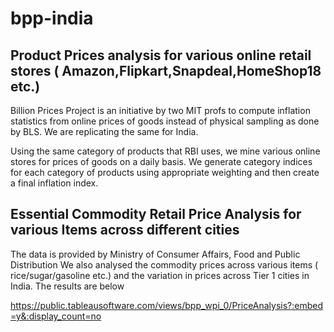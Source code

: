 bpp-india
=========

Product Prices analysis for various online retail stores ( Amazon,Flipkart,Snapdeal,HomeShop18 etc.)
----------------------------------------------------------------------------------------------------
Billion Prices Project is an initiative by two MIT profs to compute inflation statistics from online prices of goods instead of physical sampling as done by BLS. We are replicating the same for India.

Using the same category of products that RBI uses, we mine various online stores for prices of goods on a daily basis.
We generate category indices for each category of products using appropriate weighting and then create a final inflation index.


Essential Commodity Retail Price Analysis for various Items across different cities
----------------------------------------------------------------------------------------------------
The data is provided by Ministry of Consumer Affairs, Food and Public Distribution
We also analysed the commodity prices across various items ( rice/sugar/gasoline etc.) and the variation in prices across Tier 1 cities in India. The results are below

https://public.tableausoftware.com/views/bpp_wpi_0/PriceAnalysis?:embed=y&:display_count=no
